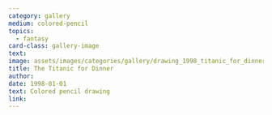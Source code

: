 ```yaml
---
category: gallery
medium: colored-pencil
topics:
  - fantasy
card-class: gallery-image
text:
image: assets/images/categories/gallery/drawing_1998_titanic_for_dinner.jpg
title: The Titanic for Dinner
author:
date: 1998-01-01
text: Colored pencil drawing
link:
---
```

